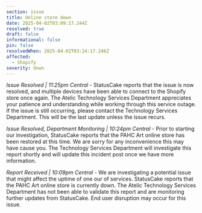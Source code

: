 ```yaml
---
section: issue
title: Online store down
date: 2025-04-02T03:09:17.244Z
resolved: true
draft: false
informational: false
pin: false
resolvedWhen: 2025-04-02T03:24:17.246Z
affected:
  - Shopify
severity: down
---
```

*Issue Resolved | 11:25pm Central* - StatusCake reports that the issue is now resolved, and multiple devices have been able to connect to the Shopify store once again. The Atelic Technology Services Department appreciates your patience and understanding while working through this service outage. If the issue is still occurring, please contact the Technology Services Department. This will be the last update unless the issue recurs.

*Issue Resolved, Department Monitoring | 10:24pm Central* - Prior to starting our investigation, StatusCake reports that the PAHC Art online store has been restored at this time. We are sorry for any inconvenience this may have cause you. The Technology Services Department will investigate this report shortly and will update this incident post once we have more information.

*Report Received | 10:09pm Central* - We are investigating a potential issue that might affect the uptime of one our of services. StatusCake reports that the PAHC Art online store is currently down. The Atelic Technology Services Department has not been able to validate this report and are monitoring further updates from StatusCake. End user disruption may occur for this issue.